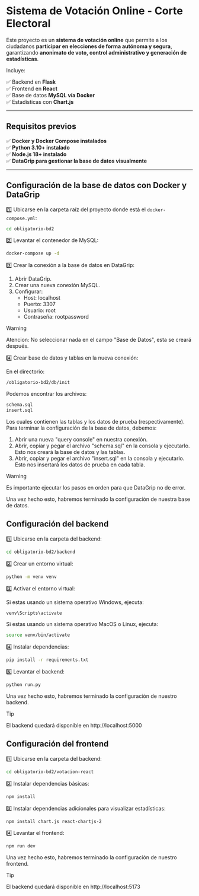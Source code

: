 # Sistema de Votación Online - Corte Electoral

Este proyecto es un **sistema de votación online** que permite a los ciudadanos **participar en elecciones de forma autónoma y segura**, garantizando **anonimato de voto, control administrativo y generación de estadísticas**.

Incluye:

✅ Backend en **Flask**  
✅ Frontend en **React**  
✅ Base de datos **MySQL vía Docker**  
✅ Estadísticas con **Chart.js**

---

## Requisitos previos

✅ **Docker y Docker Compose instalados**  
✅ **Python 3.10+ instalado**  
✅ **Node.js 18+ instalado**  
✅ **DataGrip para gestionar la base de datos visualmente**

---

## Configuración de la base de datos con Docker y DataGrip

1️⃣ Ubicarse en la carpeta raíz del proyecto donde está el `docker-compose.yml`:
```bash
cd obligatorio-bd2
```

2️⃣ Levantar el contenedor de MySQL:
```bash
docker-compose up -d
```

3️⃣ Crear la conexión a la base de datos en DataGrip:

1) Abrir DataGrip.
2) Crear una nueva conexión MySQL.
3) Configurar:
    - Host: localhost
    - Puerto: 3307
    - Usuario: root
    - Contraseña: rootpassword
> [!WARNING]
> Atencion: No seleccionar nada en el campo "Base de Datos", esta se creará después.

4️⃣ Crear base de datos y tablas en la nueva conexión:

En el directorio:
```bash
/obligatorio-bd2/db/init
```
Podemos encontrar los archivos:
```bash
schema.sql
insert.sql
```
Los cuales contienen las tablas y los datos de prueba (respectivamente). Para terminar la configuración de la base de datos, debemos:
1) Abrir una nueva "query console" en nuestra conexión.
2) Abrir, copiar y pegar el archivo "schema.sql" en la consola y ejecutarlo. Esto nos creará la base de datos y las tablas.
3) Abrir, copiar y pegar el archivo "insert.sql" en la consola y ejecutarlo. Esto nos insertará los datos de prueba en cada tabla.

> [!WARNING]
> Es importante ejecutar los pasos en orden para que DataGrip no de error.

Una vez hecho esto, habremos terminado la configuración de nuestra base de datos.

## Configuración del backend

1️⃣ Ubicarse en la carpeta del backend:
```bash
cd obligatorio-bd2/backend
```

2️⃣ Crear un entorno virtual:
```bash
python -m venv venv
```

3️⃣ Activar el entorno virtual:

Si estas usando un sistema operativo Windows, ejecuta:
```bash
venv\Scripts\activate
```

Si estas usando un sistema operativo MacOS o Linux, ejecuta:
```bash
source venv/bin/activate
```

4️⃣ Instalar dependencias:
```bash
pip install -r requirements.txt
```

5️⃣ Levantar el backend:
```bash
python run.py
```
Una vez hecho esto, habremos terminado la configuración de nuestro backend.
> [!TIP]
> El backend quedará disponible en http://localhost:5000

## Configuración del frontend

1️⃣ Ubicarse en la carpeta del backend:
```bash
cd obligatorio-bd2/votacion-react
```

2️⃣ Instalar dependencias básicas:
```bash
npm install
```

3️⃣ Instalar dependencias adicionales para visualizar estadísticas:
```bash
npm install chart.js react-chartjs-2
```

4️⃣ Levantar el frontend:
```bash
npm run dev
```

Una vez hecho esto, habremos terminado la configuración de nuestro frontend.
> [!TIP]
> El backend quedará disponible en http://localhost:5173